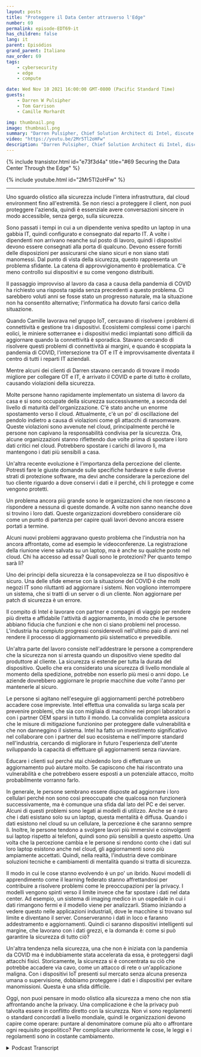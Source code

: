 ```yaml
---
layout: posts
title: "Proteggere il Data Center attraverso l'Edge"
number: 69
permalink: episode-EDT69-it
has_children: false
lang: it
parent: Episódios
grand_parent: Italiano
nav_order: 69
tags:
    - cybersecurity
    - edge
    - compute

date: Wed Nov 10 2021 16:00:00 GMT-0800 (Pacific Standard Time)
guests:
    - Darren W Pulsipher
    - Tom Garrison
    - Camille Morhardt

img: thumbnail.png
image: thumbnail.png
summary: "Darren Pulsipher, Chief Solution Architect di Intel, discute la sicurezza del data center attraverso il perimetro con i colleghi dirigenti Intel e i conduttori del podcast Tom Garrison, VP della sicurezza client, e Camille Morhardt, Direttore dell'innovazione e della comunicazione della sicurezza."
video: "https://youtu.be/2Mr5Tl2oHFw"
description: "Darren Pulsipher, Chief Solution Architect di Intel, discute la sicurezza del data center attraverso il perimetro con i colleghi dirigenti Intel e i conduttori del podcast Tom Garrison, VP della sicurezza client, e Camille Morhardt, Direttore dell'innovazione e della comunicazione della sicurezza."
---
```


<div>
{% include transistor.html id="e73f3d4a" title="#69 Securing the Data Center Through the Edge" %}

{% include youtube.html id="2Mr5Tl2oHFw" %}
</div>

---

Uno sguardo olistico alla sicurezza include l'intera infrastruttura, dal cloud environment fino all'estremità. Se non riesci a proteggere il client, non puoi proteggere l'azienda, quindi è essenziale avere conversazioni sincere in modo accessibile, senza gergo, sulla sicurezza.

Sono passati i tempi in cui a un dipendente veniva spedito un laptop in una gabbia IT, quindi configurato e consegnato dal reparto IT. A volte i dipendenti non arrivano neanche sul posto di lavoro, quindi i dispositivi devono essere consegnati alla porta di qualcuno. Devono essere forniti delle disposizioni per assicurarsi che siano sicuri e non siano stati manomessi. Dal punto di vista della sicurezza, questo rappresenta un problema sfidante. La catena di approvvigionamento è problematica. C'è meno controllo sui dispositivi e su come vengono distribuiti.

Il passaggio improvviso al lavoro da casa a causa della pandemia di COVID ha richiesto una risposta rapida senza precedenti a questo problema. Ci sarebbero voluti anni se fosse stato un progresso naturale, ma la situazione non ha consentito alternative; l'informatica ha dovuto farsi carico della situazione.

Quando Camille lavorava nel gruppo IoT, cercavano di risolvere i problemi di connettività e gestione tra i dispositivi. Ecosistemi complessi come i parchi eolici, le miniere sotterranee e i dispositivi medici impiantati sono difficili da aggiornare quando la connettività è sporadica. Stavano cercando di risolvere questi problemi di connettività ai margini, e quando è scoppiata la pandemia di COVID, l'intersezione tra OT e IT è improvvisamente diventata il centro di tutti i reparti IT aziendali.

Mentre alcuni dei clienti di Darren stavano cercando di trovare il modo migliore per collegare OT e IT, è arrivato il COVID e parte di tutto è crollato, causando violazioni della sicurezza.

Molte persone hanno rapidamente implementato un sistema di lavoro da casa e si sono occupate della sicurezza successivamente, a seconda del livello di maturità dell'organizzazione. C'è stato anche un enorme spostamento verso il cloud. Attualmente, c'è un po' di oscillazione del pendolo indietro a causa di violazioni come gli attacchi di ransomware. Queste violazioni sono avvenute nel cloud, principalmente perché le persone non capivano la responsabilità condivisa per la sicurezza. Ora, alcune organizzazioni stanno riflettendo due volte prima di spostare i loro dati critici nel cloud. Potrebbero spostare i carichi di lavoro lì, ma mantengono i dati più sensibili a casa.

Un'altra recente evoluzione è l'importanza della percezione del cliente. Potresti fare le giuste domande sulle specifiche hardware e sulle diverse strati di protezione software, ma devi anche considerare la percezione del tuo cliente riguardo a dove conservi i dati e il perché, chi li protegge e come vengono protetti.

Un problema ancora più grande sono le organizzazioni che non riescono a rispondere a nessuna di queste domande. A volte non sanno neanche dove si trovino i loro dati. Queste organizzazioni dovrebbero considerare ciò come un punto di partenza per capire quali lavori devono ancora essere portati a termine.

Alcuni nuovi problemi aggravano questo problema che l'industria non ha ancora affrontato, come ad esempio le videoconferenze. La registrazione della riunione viene salvata su un laptop, ma è anche su qualche posto nel cloud. Chi ha accesso ad essa? Quali sono le protezioni? Per quanto tempo sarà lì?

Uno dei principi della sicurezza è la consapevolezza se il tuo dispositivo è sicuro. Una delle sfide emerse con la situazione del COVID è che molti negozi IT sono riluttanti ad aggiornare i sistemi. Non vogliono interrompere un sistema, che si tratti di un server o di un cliente. Non aggiornare per patch di sicurezza è un errore.

Il compito di Intel è lavorare con partner e compagni di viaggio per rendere più diretta e affidabile l'attività di aggiornamento, in modo che le persone abbiano fiducia che funzioni e che non ci siano problemi nel processo. L'industria ha compiuto progressi considerevoli nell'ultimo paio di anni nel rendere il processo di aggiornamento più sistematico e prevedibile.

Un'altra parte del lavoro consiste nell'addestrare le persone a comprendere che la sicurezza non si arresta quando un dispositivo viene spedito dal produttore al cliente. La sicurezza si estende per tutta la durata del dispositivo. Quello che era considerato una sicurezza di livello mondiale al momento della spedizione, potrebbe non esserlo più mesi o anni dopo. Le aziende dovrebbero aggiornare le proprie macchine due volte l'anno per mantenerle al sicuro.

Le persone si agitano nell'eseguire gli aggiornamenti perché potrebbero accadere cose impreviste. Intel effettua una convalida su larga scala per prevenire problemi, che sia con migliaia di macchine nei propri laboratori o con i partner OEM sparsi in tutto il mondo. La convalida completa assicura che le misure di mitigazione funzionino per proteggere dalle vulnerabilità e che non danneggino il sistema. Intel ha fatto un investimento significativo nel collaborare con i partner del suo ecosistema e nell'imporre standard nell'industria, cercando di migliorare in futuro l'esperienza dell'utente sviluppando la capacità di effettuare gli aggiornamenti senza riavviare.

Educare i clienti sul perché stai chiedendo loro di effettuare un aggiornamento può aiutare molto. Se capiscono che hai riscontrato una vulnerabilità e che potrebbero essere esposti a un potenziale attacco, molto probabilmente vorranno farlo.

In generale, le persone sembrano essere disposte ad aggiornare i loro cellulari perché non sono così preoccupate che qualcosa non funzionerà successivamente, ma è comunque una sfida dal lato del PC e dei server. Alcuni di questi problemi sono legati ai modelli di utilizzo. Anche se è raro che i dati esistano solo su un laptop, questa mentalità è diffusa. Quando i dati esistono nel cloud su un cellulare, la percezione è che saranno sempre lì. Inoltre, le persone tendono a svolgere lavori più immersivi e coinvolgenti sui laptop rispetto ai telefoni, quindi sono più sensibili a questo aspetto. Una volta che la percezione cambia e le persone si rendono conto che i dati sul loro laptop esistono anche nel cloud, gli aggiornamenti sono più ampiamente accettati. Quindi, nella realtà, l'industria deve combinare soluzioni tecniche e cambiamenti di mentalità quando si tratta di sicurezza.

Il modo in cui le cose stanno evolvendo è un po' un ibrido. Nuovi modelli di apprendimento come il learning federato stanno affrettandosi per contribuire a risolvere problemi come le preoccupazioni per la privacy. I modelli vengono spinti verso il limite invece che far spostare i dati nel data center. Ad esempio, un sistema di imaging medico in un ospedale in cui i dati rimangono fermi e il modello viene per analizzarli. Stiamo iniziando a vedere questo nelle applicazioni industriali, dove le macchine si trovano sul limite e diventano il server. Conserveranno i dati in loco e faranno addestramento e aggiornamenti. Quindi ci saranno dispositivi intelligenti sul margine, che lavorano con i dati grezzi, e la domanda è: come si può garantire la sicurezza di tutto ciò?

Un'altra tendenza nella sicurezza, una che non è iniziata con la pandemia da COVID ma è indubbiamente stata accelerata da essa, è proteggersi dagli attacchi fisici. Storicamente, la sicurezza si è concentrata su ciò che potrebbe accadere via cavo, come un attacco di rete o un'applicazione maligna. Con i dispositivi IoT presenti sul mercato senza alcuna presenza umana o supervisione, dobbiamo proteggere i dati e i dispositivi per evitare manomissioni. Questa è una sfida difficile.

Oggi, non puoi pensare in modo olistico alla sicurezza a meno che non stia affrontando anche la privacy. Una complicazione è che la privacy può talvolta essere in conflitto diretto con la sicurezza. Non vi sono regolamenti o standard concordati a livello mondiale, quindi le organizzazioni devono capire come operare: puntare al denominatore comune più alto o affrontare ogni requisito geopolitico? Per complicare ulteriormente le cose, le leggi e i regolamenti sono in costante cambiamento.



<details>
<summary> Podcast Transcript </summary>

<p></p>

</details>
